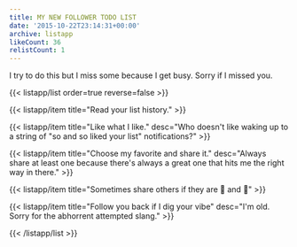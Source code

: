 ```yaml
---
title: MY NEW FOLLOWER TODO LIST
date: '2015-10-22T23:14:31+00:00'
archive: listapp
likeCount: 36
relistCount: 1
---
```


I try to do this but I miss some because I get busy. Sorry if I missed you.

<!--more-->

{{< listapp/list order=true reverse=false >}}

   {{< listapp/item title="Read your list history." >}}

   {{< listapp/item title="Like what I like."
      desc="Who doesn't like waking up to a string of \"so and so liked your list\" notifications?" >}}

   {{< listapp/item title="Choose my favorite and share it."
      desc="Always share at least one because there's always a great one that hits me the right way in there." >}}

   {{< listapp/item title="Sometimes share others if they are 💯 and 🎯" >}}

   {{< listapp/item title="Follow you back if I dig your vibe"
      desc="I'm old. Sorry for the abhorrent attempted slang." >}}

{{< /listapp/list >}}
